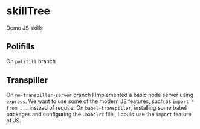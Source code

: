 # skillTree
Demo JS  skills

## Polifills
On `polifill` branch

## Transpiller
On `no-transpiller-server` branch I implemented a basic node server using `express`.
We want to use some of the modern JS features, such as `import * from ...` instead of require.
On `babel-transpiller`, installing some babel packages and configuring the `.babelrc` file , I could use the `import` feature of JS.

